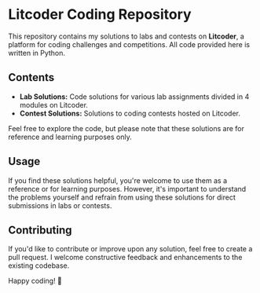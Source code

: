 # Litcoder Coding Repository

This repository contains my solutions to labs and contests on **Litcoder**, a platform for coding challenges and competitions. All code provided here is written in Python.

## Contents

- **Lab Solutions:** Code solutions for various lab assignments divided in 4 modules on Litcoder.
- **Contest Solutions:** Solutions to coding contests hosted on Litcoder.

Feel free to explore the code, but please note that these solutions are for reference and learning purposes only.

## Usage

If you find these solutions helpful, you're welcome to use them as a reference or for learning purposes. However, it's important to understand the problems yourself and refrain from using these solutions for direct submissions in labs or contests.

## Contributing

If you'd like to contribute or improve upon any solution, feel free to create a pull request. I welcome constructive feedback and enhancements to the existing codebase.

Happy coding! 🚀
